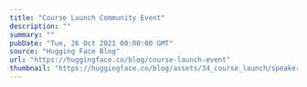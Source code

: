 ```yaml
---
title: "Course Launch Community Event"
description: ""
summary: ""
pubDate: "Tue, 26 Oct 2021 00:00:00 GMT"
source: "Hugging Face Blog"
url: "https://huggingface.co/blog/course-launch-event"
thumbnail: "https://huggingface.co/blog/assets/34_course_launch/speakers_day1_thumb.png"
---
```


